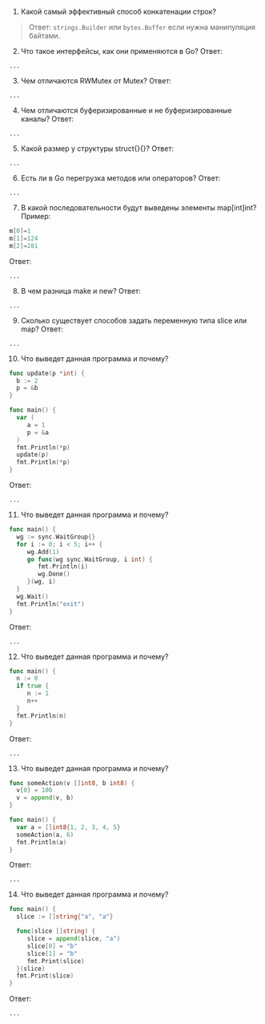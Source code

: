 1. Какой самый эффективный способ конкатенации строк?

> Ответ:
>`strings.Builder` или `bytes.Buffer` если нужна манипуляция байтами.


2. Что такое интерфейсы, как они применяются в Go?
   Ответ:

```
...
```

3. Чем отличаются RWMutex от Mutex?
   Ответ:

```
...
```

4. Чем отличаются буферизированные и не буферизированные каналы?
   Ответ:

```
...
```

5. Какой размер у структуры struct{}{}?
   Ответ:

```
...
```

6. Есть ли в Go перегрузка методов или операторов?
   Ответ:

```
...
```

7. В какой последовательности будут выведены элементы map[int]int?
   Пример:

```go
m[0]=1
m[1]=124
m[2]=281
```

Ответ:

```
...
```

8. В чем разница make и new?
   Ответ:

```
...
```

9. Сколько существует способов задать переменную типа slice или map?
   Ответ:

```
...
```

10. Что выведет данная программа и почему?

```go
func update(p *int) {
  b := 2
  p = &b
}

func main() {
  var (
     a = 1
     p = &a
  )
  fmt.Println(*p)
  update(p)
  fmt.Println(*p)
}
```

Ответ:

```
...
```

11. Что выведет данная программа и почему?

```go
func main() {
  wg := sync.WaitGroup{}
  for i := 0; i < 5; i++ {
     wg.Add(1)
     go func(wg sync.WaitGroup, i int) {
        fmt.Println(i)
        wg.Done()
     }(wg, i)
  }
  wg.Wait()
  fmt.Println("exit")
}
```

Ответ:

```
...
```

12. Что выведет данная программа и почему?

```go
func main() {
  n := 0
  if true {
     n := 1
     n++
  }
  fmt.Println(n)
}
```

Ответ:

```
...
```

13. Что выведет данная программа и почему?

```go
func someAction(v []int8, b int8) {
  v[0] = 100
  v = append(v, b)
}

func main() {
  var a = []int8{1, 2, 3, 4, 5}
  someAction(a, 6)
  fmt.Println(a)
}
```

Ответ:

```
...
```

14. Что выведет данная программа и почему?

```go
func main() {
  slice := []string{"a", "a"}

  func(slice []string) {
     slice = append(slice, "a")
     slice[0] = "b"
     slice[1] = "b"
     fmt.Print(slice)
  }(slice)
  fmt.Print(slice)
}

```

Ответ:

```
...
```
